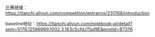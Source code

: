 比赛链接：https://tianchi.aliyun.com/competition/entrance/231768/introduction

baseline地址：https://tianchi.aliyun.com/notebook-ai/detail?spm=5176.12586969.1002.3.163c5cfdJTbd9E&postId=87376

